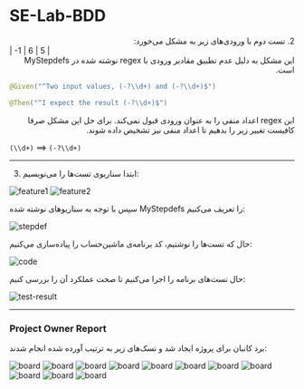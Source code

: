 # SE-Lab-BDD

<div dir="rtl">
2. تست دوم با ورودی‌های زیر به مشکل می‌خورد:
</div>
| -1 | 6 | 5 |

<div dir="rtl">
این مشکل به دلیل عدم تطبیق مقادیر ورودی با regex نوشته شده در MyStepdefs است.
</div>

```java
@Given("^Two input values, (-?\\d+) and (-?\\d+)$")

@Then("^I expect the result (-?\\d+)$")
```

<div dir="rtl">
این regex اعداد منفی را به عنوان ورودی قبول نمی‌کند. 
برای حل این مشکل صرفا کافیست  تغییر زیر را بدهیم تا اعداد منفی نیز تشخیص داده شوند.
</div>

```(\\d+)``` ==>  ```(-?\\d+)```

---

3. ابتدا سناریوی تست‌ها را می‌نویسیم:

<img src="./images/feature1.png" alt="feature1">
<img src="./images/feature2.png" alt="feature2">

سپس با توجه به سناریوهای نوشته شده MyStepdefs را تعریف می‌کنیم:

<img src="./images/stepdef.png" alt="stepdef">

حال که تست‌ها را نوشتیم، کد برنامه‌ی ماشین‌حساب را پیاده‌سازی می‌کنیم:

<img src="./images/code.png" alt="code">

حال تست‌های برنامه را اجرا می‌کنیم تا صحت عملکرد آن را بررسی کنیم:

<img src="./images/test-result.png" alt="test-result">

---

### Project Owner Report

برد کانبان برای پروژه ایجاد شد و تسک‌های زیر به ترتیب آورده شده انجام شدند:

<img src="./images/PO/1.png" alt="board">
<img src="./images/PO/2.png" alt="board">
<img src="./images/PO/3.png" alt="board">
<img src="./images/PO/4.png" alt="board">
<img src="./images/PO/5.png" alt="board">
<img src="./images/PO/6.png" alt="board">
<img src="./images/PO/7.png" alt="board">
<img src="./images/PO/8.png" alt="board">
<img src="./images/PO/9.png" alt="board">
<img src="./images/PO/10.png" alt="board">
<img src="./images/PO/11.png" alt="board">
